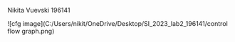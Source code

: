 Nikita Vuevski 196141

![cfg image](C:/Users/nikit/OneDrive/Desktop/SI_2023_lab2_196141/control flow graph.png)

